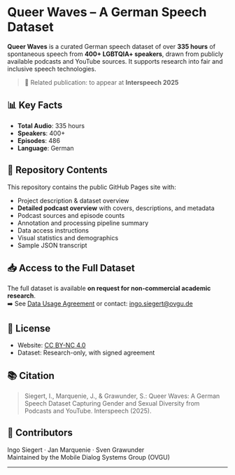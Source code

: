 # Queer Waves – A German Speech Dataset

**Queer Waves** is a curated German speech dataset of over **335 hours** of spontaneous speech from **400+ LGBTQIA+ speakers**, drawn from publicly available podcasts and YouTube sources. It supports research into fair and inclusive speech technologies.

> 📄 Related publication: to appear at **Interspeech 2025**

## 📊 Key Facts

- **Total Audio**: 335 hours  
- **Speakers**: 400+  
- **Episodes**: 486  
- **Language**: German

## 📂 Repository Contents

This repository contains the public GitHub Pages site with:
- Project description & dataset overview
- **Detailed podcast overview** with covers, descriptions, and metadata
- Podcast sources and episode counts
- Annotation and processing pipeline summary
- Data access instructions
- Visual statistics and demographics
- Sample JSON transcript

## 📥 Access to the Full Dataset

The full dataset is available **on request for non-commercial academic research**.  
➡️ See [Data Usage Agreement](license.md) or contact: [ingo.siegert@ovgu.de](mailto:ingo.siegert@ovgu.de)

## 📄 License

- Website: [CC BY-NC 4.0](https://creativecommons.org/licenses/by-nc/4.0/)
- Dataset: Research-only, with signed agreement

## 📚 Citation

> Siegert, I., Marquenie, J., & Grawunder, S.: Queer Waves: A German Speech Dataset Capturing Gender and Sexual Diversity from Podcasts and YouTube. Interspeech (2025). 

## 👥 Contributors

Ingo Siegert · Jan Marquenie · Sven Grawunder  
Maintained by the Mobile Dialog Systems Group (OVGU)

---
